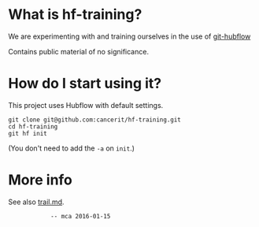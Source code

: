 # What is hf-training?

We are experimenting with and training ourselves in the use of
[git-hubflow](https://datasift.github.io/gitflow/GitFlowForGitHub.html)

Contains public material of no significance.

# How do I start using it?

This project uses Hubflow with default settings.

```shell
git clone git@github.com:cancerit/hf-training.git
cd hf-training
git hf init
```

(You don't need to add the `-a` on `init`.)

# More info

See also [trail.md](trail.md).

				-- mca 2016-01-15
